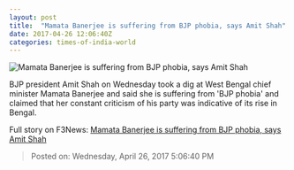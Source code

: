 ```yaml
---
layout: post
title:  "Mamata Banerjee is suffering from BJP phobia, says Amit Shah"
date: 2017-04-26 12:06:40Z
categories: times-of-india-world
---
```


![Mamata Banerjee is suffering from BJP phobia, says Amit Shah](http://timesofindia.indiatimes.com/photo/58380868.cms?139245)

BJP president Amit Shah on Wednesday took a dig at West Bengal chief minister Mamata Banerjee and said she is suffering from 'BJP phobia' and claimed that her constant criticism of his party was indicative of its rise in Bengal.


Full story on F3News: [Mamata Banerjee is suffering from BJP phobia, says Amit Shah](http://www.f3nws.com/n/HuKffB)

> Posted on: Wednesday, April 26, 2017 5:06:40 PM
